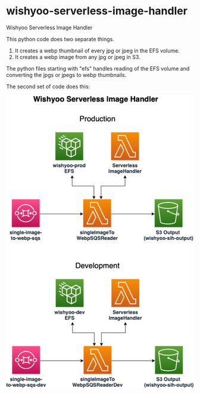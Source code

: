 # wishyoo-serverless-image-handler

Wishyoo Serverless Image Handler

This python code does two separate things.

1) It creates a webp thumbnail of every jpg or jpeg in the EFS volume. 
2) It creates a webp image from any jpg or jpeg in S3.

The python files starting with "efs" handles reading of the EFS volume and converting the jpgs or jpegs to webp thumbnails.

The second set of code does this:

![Overview](https://github.com/WebResources/wishyoo-serverless-image-handler/blob/main/WishyooServerlessImageHandler.drawio-2.png?raw=true)

